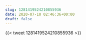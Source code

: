 ```yaml
---
slug: 1281419524210855936
date: 2020-07-10 02:46:36+00:00
draft: false
---
```


{{< tweet 1281419524210855936 >}}
